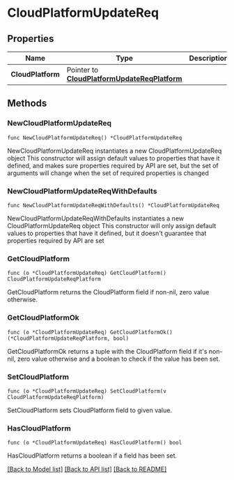 # CloudPlatformUpdateReq

## Properties

Name | Type | Description | Notes
------------ | ------------- | ------------- | -------------
**CloudPlatform** | Pointer to [**CloudPlatformUpdateReqPlatform**](CloudPlatformUpdateReqPlatform.md) |  | [optional] 

## Methods

### NewCloudPlatformUpdateReq

`func NewCloudPlatformUpdateReq() *CloudPlatformUpdateReq`

NewCloudPlatformUpdateReq instantiates a new CloudPlatformUpdateReq object
This constructor will assign default values to properties that have it defined,
and makes sure properties required by API are set, but the set of arguments
will change when the set of required properties is changed

### NewCloudPlatformUpdateReqWithDefaults

`func NewCloudPlatformUpdateReqWithDefaults() *CloudPlatformUpdateReq`

NewCloudPlatformUpdateReqWithDefaults instantiates a new CloudPlatformUpdateReq object
This constructor will only assign default values to properties that have it defined,
but it doesn't guarantee that properties required by API are set

### GetCloudPlatform

`func (o *CloudPlatformUpdateReq) GetCloudPlatform() CloudPlatformUpdateReqPlatform`

GetCloudPlatform returns the CloudPlatform field if non-nil, zero value otherwise.

### GetCloudPlatformOk

`func (o *CloudPlatformUpdateReq) GetCloudPlatformOk() (*CloudPlatformUpdateReqPlatform, bool)`

GetCloudPlatformOk returns a tuple with the CloudPlatform field if it's non-nil, zero value otherwise
and a boolean to check if the value has been set.

### SetCloudPlatform

`func (o *CloudPlatformUpdateReq) SetCloudPlatform(v CloudPlatformUpdateReqPlatform)`

SetCloudPlatform sets CloudPlatform field to given value.

### HasCloudPlatform

`func (o *CloudPlatformUpdateReq) HasCloudPlatform() bool`

HasCloudPlatform returns a boolean if a field has been set.


[[Back to Model list]](../README.md#documentation-for-models) [[Back to API list]](../README.md#documentation-for-api-endpoints) [[Back to README]](../README.md)


